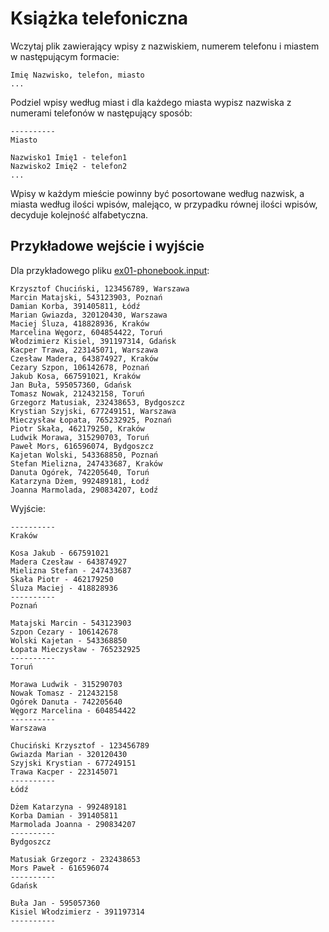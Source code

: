 # Książka telefoniczna
Wczytaj plik zawierający wpisy z nazwiskiem, numerem telefonu i miastem w
następującym formacie:
```
Imię Nazwisko, telefon, miasto
...
```
Podziel wpisy według miast i dla każdego miasta wypisz nazwiska z numerami
telefonów w następujący sposób:
```
----------
Miasto

Nazwisko1 Imię1 - telefon1
Nazwisko2 Imię2 - telefon2
...
```

Wpisy w każdym mieście powinny być posortowane według nazwisk, a miasta
według ilości wpisów, malejąco, w przypadku równej ilości wpisów,
decyduje kolejność alfabetyczna.

## Przykładowe wejście i wyjście
Dla przykładowego pliku [ex01-phonebook.input](https://github.com/slimakuj/perl/blob/master/class04/exercises/ex01-phonebook.input):
```
Krzysztof Chuciński, 123456789, Warszawa
Marcin Matajski, 543123903, Poznań
Damian Korba, 391405811, Łódź
Marian Gwiazda, 320120430, Warszawa
Maciej Śluza, 418828936, Kraków
Marcelina Węgorz, 604854422, Toruń
Włodzimierz Kisiel, 391197314, Gdańsk
Kacper Trawa, 223145071, Warszawa
Czesław Madera, 643874927, Kraków
Cezary Szpon, 106142678, Poznań
Jakub Kosa, 667591021, Kraków
Jan Buła, 595057360, Gdańsk
Tomasz Nowak, 212432158, Toruń
Grzegorz Matusiak, 232438653, Bydgoszcz
Krystian Szyjski, 677249151, Warszawa
Mieczysław Łopata, 765232925, Poznań
Piotr Skała, 462179250, Kraków
Ludwik Morawa, 315290703, Toruń
Paweł Mors, 616596074, Bydgoszcz
Kajetan Wolski, 543368850, Poznań
Stefan Mielizna, 247433687, Kraków
Danuta Ogórek, 742205640, Toruń
Katarzyna Dżem, 992489181, Łodź
Joanna Marmolada, 290834207, Łodź
```
Wyjście:
```
----------
Kraków

Kosa Jakub - 667591021
Madera Czesław - 643874927
Mielizna Stefan - 247433687
Skała Piotr - 462179250
Śluza Maciej - 418828936
----------
Poznań

Matajski Marcin - 543123903
Szpon Cezary - 106142678
Wolski Kajetan - 543368850
Łopata Mieczysław - 765232925
----------
Toruń

Morawa Ludwik - 315290703
Nowak Tomasz - 212432158
Ogórek Danuta - 742205640
Węgorz Marcelina - 604854422
----------
Warszawa

Chuciński Krzysztof - 123456789
Gwiazda Marian - 320120430
Szyjski Krystian - 677249151
Trawa Kacper - 223145071
----------
Łódź

Dżem Katarzyna - 992489181
Korba Damian - 391405811
Marmolada Joanna - 290834207
----------
Bydgoszcz

Matusiak Grzegorz - 232438653
Mors Paweł - 616596074
----------
Gdańsk

Buła Jan - 595057360
Kisiel Włodzimierz - 391197314
----------
```
